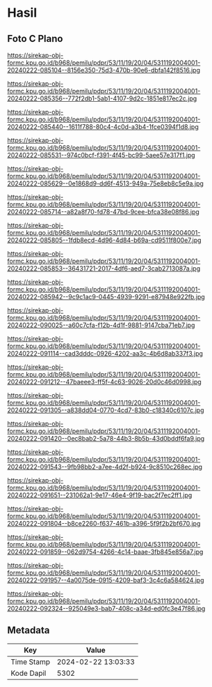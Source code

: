 # Hasil

## Foto C Plano

https://sirekap-obj-formc.kpu.go.id/b968/pemilu/pdpr/53/11/19/20/04/5311192004001-20240222-085104--8156e350-75d3-470b-90e6-dbfa142f8516.jpg

https://sirekap-obj-formc.kpu.go.id/b968/pemilu/pdpr/53/11/19/20/04/5311192004001-20240222-085356--772f2db1-5ab1-4107-9d2c-1851e817ec2c.jpg

https://sirekap-obj-formc.kpu.go.id/b968/pemilu/pdpr/53/11/19/20/04/5311192004001-20240222-085440--1611f788-80c4-4c0d-a3b4-1fce0394f1d8.jpg

https://sirekap-obj-formc.kpu.go.id/b968/pemilu/pdpr/53/11/19/20/04/5311192004001-20240222-085531--974c0bcf-f391-4f45-bc99-5aee57e317f1.jpg

https://sirekap-obj-formc.kpu.go.id/b968/pemilu/pdpr/53/11/19/20/04/5311192004001-20240222-085629--0e1868d9-dd6f-4513-949a-75e8eb8c5e9a.jpg

https://sirekap-obj-formc.kpu.go.id/b968/pemilu/pdpr/53/11/19/20/04/5311192004001-20240222-085714--a82a8f70-fd78-47bd-9cee-bfca38e08f86.jpg

https://sirekap-obj-formc.kpu.go.id/b968/pemilu/pdpr/53/11/19/20/04/5311192004001-20240222-085805--1fdb8ecd-4d96-4d84-b69a-cd9511f800e7.jpg

https://sirekap-obj-formc.kpu.go.id/b968/pemilu/pdpr/53/11/19/20/04/5311192004001-20240222-085853--36431721-2017-4df6-aed7-3cab2713087a.jpg

https://sirekap-obj-formc.kpu.go.id/b968/pemilu/pdpr/53/11/19/20/04/5311192004001-20240222-085942--9c9c1ac9-0445-4939-9291-e87948e922fb.jpg

https://sirekap-obj-formc.kpu.go.id/b968/pemilu/pdpr/53/11/19/20/04/5311192004001-20240222-090025--a60c7cfa-f12b-4d1f-9881-9147cba71eb7.jpg

https://sirekap-obj-formc.kpu.go.id/b968/pemilu/pdpr/53/11/19/20/04/5311192004001-20240222-091114--cad3dddc-0926-4202-aa3c-4b6d8ab337f3.jpg

https://sirekap-obj-formc.kpu.go.id/b968/pemilu/pdpr/53/11/19/20/04/5311192004001-20240222-091212--47baeee3-ff5f-4c63-9026-20d0c46d0998.jpg

https://sirekap-obj-formc.kpu.go.id/b968/pemilu/pdpr/53/11/19/20/04/5311192004001-20240222-091305--a838dd04-0770-4cd7-83b0-c18340c6107c.jpg

https://sirekap-obj-formc.kpu.go.id/b968/pemilu/pdpr/53/11/19/20/04/5311192004001-20240222-091420--0ec8bab2-5a78-44b3-8b5b-43d0bddf6fa9.jpg

https://sirekap-obj-formc.kpu.go.id/b968/pemilu/pdpr/53/11/19/20/04/5311192004001-20240222-091543--9fb98bb2-a7ee-4d2f-b924-9c8510c268ec.jpg

https://sirekap-obj-formc.kpu.go.id/b968/pemilu/pdpr/53/11/19/20/04/5311192004001-20240222-091651--231062a1-9e17-46e4-9f19-bac2f7ec2ff1.jpg

https://sirekap-obj-formc.kpu.go.id/b968/pemilu/pdpr/53/11/19/20/04/5311192004001-20240222-091804--b8ce2260-f637-461b-a396-5f9f2b2bf670.jpg

https://sirekap-obj-formc.kpu.go.id/b968/pemilu/pdpr/53/11/19/20/04/5311192004001-20240222-091859--062d9754-4266-4c14-baae-3fb845e856a7.jpg

https://sirekap-obj-formc.kpu.go.id/b968/pemilu/pdpr/53/11/19/20/04/5311192004001-20240222-091957--4a0075de-0915-4209-baf3-3c4c6a584624.jpg

https://sirekap-obj-formc.kpu.go.id/b968/pemilu/pdpr/53/11/19/20/04/5311192004001-20240222-092324--925049e3-bab7-408c-a34d-ed0fc3e47f86.jpg


## Metadata

| Key        | Value               |
| ---------- | ------------------- |
| Time Stamp | 2024-02-22 13:03:33 |
| Kode Dapil | 5302                |



